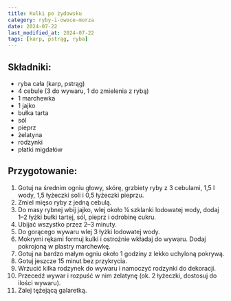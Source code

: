 ```yaml
---
title: Kulki po żydowsku
category: ryby-i-owoce-morza
date: 2024-07-22
last_modified_at: 2024-07-22
tags: [karp, pstrąg, ryba]
---
```


## Składniki:
 - ryba cała (karp, pstrąg)
 - 4 cebule (3 do wywaru, 1 do zmielenia z rybą)
 - 1 marchewka
 - 1 jajko
 - bułka tarta
 - sól
 - pieprz
 - żelatyna
 - rodzynki
 - płatki migdałów

## Przygotowanie:
1. Gotuj na średnim ogniu głowy, skórę, grzbiety ryby z 3 cebulami, 1,5 l wody, 1,5 łyżeczki soli i 0,5 łyżeczki pieprzu.
2. Zmiel mięso ryby z jedną cebulą.
3. Do masy rybnej wbij jajko, wlej około ¼ szklanki lodowatej wody, dodaj 1–2 łyżki bułki tartej, sól, pieprz i odrobinę cukru.
4. Ubijać wszystko przez 2–3 minuty.
5. Do gorącego wywaru wlej 3 łyżki lodowatej wody.
6. Mokrymi rękami formuj kulki i ostrożnie wkładaj do wywaru. Dodaj pokrojoną w plastry marchewkę.
7. Gotuj na bardzo małym ogniu około 1 godziny z lekko uchyloną pokrywą.
8. Gotuj jeszcze 15 minut bez przykrycia.
9. Wrzucić kilka rodzynek do wywaru i namoczyć rodzynki do dekoracji.
10. Przecedź wywar i rozpuść w nim żelatynę (ok. 2 łyżeczki, dostosuj do ilości wywaru).
11. Zalej tężejącą galaretką.

